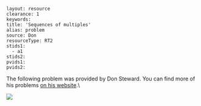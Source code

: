 ````
layout: resource
clearance: 1
keywords:
title: 'Sequences of multiples'
alias: problem
source: Don
resourceType: RT2
stids1: 
  - a1
stids2:
pvids1:
pvids2:

````


The following problem was provided by Don Steward. You can find more of his problems [on his website](http://donsteward.blogspot.co.uk/).\

![ ](http://2.bp.blogspot.com/-4Cnyaq_Aki0/UdJIu-XfopI/AAAAAAAAKcM/fbfWJSOEx0k/s400/Picture1.png)



